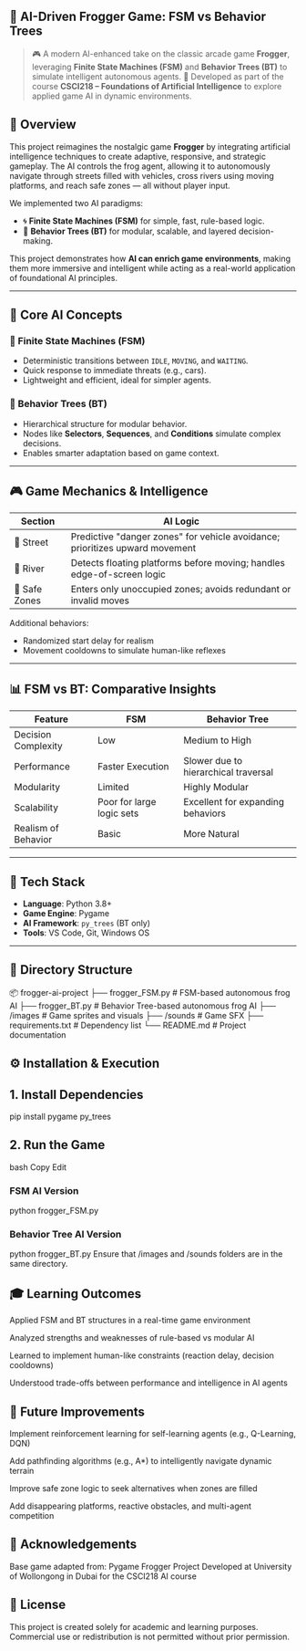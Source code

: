 ## 🧠 AI-Driven Frogger Game: FSM vs Behavior Trees

> 🎮 A modern AI-enhanced take on the classic arcade game **Frogger**, leveraging **Finite State Machines (FSM)** and **Behavior Trees (BT)** to simulate intelligent autonomous agents.
> 🔬 Developed as part of the course **CSCI218 – Foundations of Artificial Intelligence** to explore applied game AI in dynamic environments.

## 📖 Overview

This project reimagines the nostalgic game **Frogger** by integrating artificial intelligence techniques to create adaptive, responsive, and strategic gameplay. The AI controls the frog agent, allowing it to autonomously navigate through streets filled with vehicles, cross rivers using moving platforms, and reach safe zones — all without player input.

We implemented two AI paradigms:

- 🌀 **Finite State Machines (FSM)** for simple, fast, rule-based logic.
- 🌳 **Behavior Trees (BT)** for modular, scalable, and layered decision-making.

This project demonstrates how **AI can enrich game environments**, making them more immersive and intelligent while acting as a real-world application of foundational AI principles.

---

## 🧠 Core AI Concepts

### 🔁 Finite State Machines (FSM)
- Deterministic transitions between `IDLE`, `MOVING`, and `WAITING`.
- Quick response to immediate threats (e.g., cars).
- Lightweight and efficient, ideal for simpler agents.

### 🌲 Behavior Trees (BT)
- Hierarchical structure for modular behavior.
- Nodes like **Selectors**, **Sequences**, and **Conditions** simulate complex decisions.
- Enables smarter adaptation based on game context.

---

## 🎮 Game Mechanics & Intelligence

| Section      | AI Logic                                                                 |
|--------------|--------------------------------------------------------------------------|
| 🚗 Street     | Predictive "danger zones" for vehicle avoidance; prioritizes upward movement |
| 🌊 River      | Detects floating platforms before moving; handles edge-of-screen logic    |
| 🏁 Safe Zones | Enters only unoccupied zones; avoids redundant or invalid moves           |

Additional behaviors:
- Randomized start delay for realism
- Movement cooldowns to simulate human-like reflexes

---

## 📊 FSM vs BT: Comparative Insights

| Feature                 | FSM                             | Behavior Tree                        |
|------------------------|----------------------------------|--------------------------------------|
| Decision Complexity     | Low                             | Medium to High                       |
| Performance             | Faster Execution                | Slower due to hierarchical traversal |
| Modularity              | Limited                         | Highly Modular                       |
| Scalability             | Poor for large logic sets       | Excellent for expanding behaviors    |
| Realism of Behavior     | Basic                           | More Natural                         |

---

## 🧪 Tech Stack

- **Language**: Python 3.8+
- **Game Engine**: Pygame
- **AI Framework**: `py_trees` (BT only)
- **Tools**: VS Code, Git, Windows OS

---

## 📁 Directory Structure

📦 frogger-ai-project
├── frogger_FSM.py # FSM-based autonomous frog AI
├── frogger_BT.py # Behavior Tree-based autonomous frog AI
├── /images # Game sprites and visuals
├── /sounds # Game SFX
├── requirements.txt # Dependency list
└── README.md # Project documentation


## ⚙️ Installation & Execution

## 1. Install Dependencies

pip install pygame py_trees

## 2. Run the Game
bash
Copy
Edit
### FSM AI Version
python frogger_FSM.py

### Behavior Tree AI Version
python frogger_BT.py
Ensure that /images and /sounds folders are in the same directory.

## 🎓 Learning Outcomes
Applied FSM and BT structures in a real-time game environment

Analyzed strengths and weaknesses of rule-based vs modular AI

Learned to implement human-like constraints (reaction delay, decision cooldowns)

Understood trade-offs between performance and intelligence in AI agents

## 🚀 Future Improvements
Implement reinforcement learning for self-learning agents (e.g., Q-Learning, DQN)

Add pathfinding algorithms (e.g., A*) to intelligently navigate dynamic terrain

Improve safe zone logic to seek alternatives when zones are filled

Add disappearing platforms, reactive obstacles, and multi-agent competition


## 📜 Acknowledgements
Base game adapted from: Pygame Frogger Project
Developed at University of Wollongong in Dubai for the CSCI218 AI course

## 🧾 License
This project is created solely for academic and learning purposes.
Commercial use or redistribution is not permitted without prior permission.

